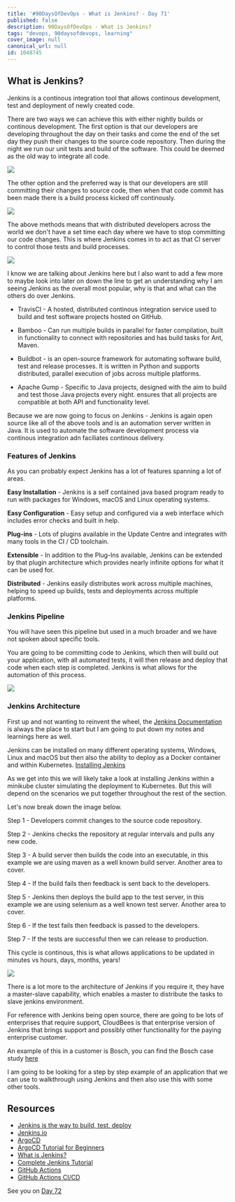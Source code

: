 ```yaml
---
title: '#90DaysOfDevOps - What is Jenkins? - Day 71'
published: false
description: 90DaysOfDevOps - What is Jenkins?
tags: "devops, 90daysofdevops, learning"
cover_image: null
canonical_url: null
id: 1048745
---
```

## What is Jenkins?

Jenkins is a continous integration tool that allows continous development, test and deployment of newly created code. 

There are two ways we can achieve this with either nightly builds or continous development. The first option is that our developers are developing throughout the day on their tasks and come the end of the set day they push their changes to the source code repository. Then during the night we run our unit tests and build of the software. This could be deemed as the old way to integrate all code. 

![](../images/Day71_CICD1.png)

The other option and the preferred way is that our developers are still committing their changes to source code, then when that code commit has been made there is a build process kicked off continously. 

![](../images/Day71_CICD2.png)

The above methods means that with distributed developers across the world we don't have a set time each day where we have to stop committing our code changes. This is where Jenkins comes in to act as that CI server to control those tests and build processes. 

![](../images/Day71_CICD3.png)

I know we are talking about Jenkins here but I also want to add a few more to maybe look into later on down the line to get an understanding why I am seeing Jenkins as the overall most popular, why is that and what can the others do over Jenkins. 

- TravisCI - A hosted, distributed continous integration service used to build and test software projects hosted on GitHub. 
  
- Bamboo - Can run multiple builds in parallel for faster compilation, built in functionality to connect with repositories and has build tasks for Ant, Maven. 
  
- Buildbot - is an open-source framework for automating software build, test and release processes. It is written in Python and supports distributed, parallel execution of jobs across multiple platforms. 
  
- Apache Gump - Specific to Java projects, designed with the aim to build and test those Java projects every night. ensures that all projects are compatible at both API and functionality level. 

Because we are now going to focus on Jenkins - Jenkins is again open source like all of the above tools and is an automation server written in Java. It is used to automate the software development process via continous integration adn faciliates continous delivery. 

### Features of Jenkins

As you can probably expect Jenkins has a lot of features spanning a lot of areas. 

**Easy Installation** - Jenkins is a self contained java based program ready to run with packages for Windows, macOS and Linux operating systems. 

**Easy Configuration** - Easy setup and configured via a web interface which includes error checks and built in help. 

**Plug-ins** - Lots of plugins available in the Update Centre and integrates with many tools in the CI / CD toolchain. 

**Extensible** - In addition to the Plug-Ins available, Jenkins can be extended by that plugin architecture which provides nearly infinite options for what it can be used for. 

**Distributed** - Jenkins easily distributes work across multiple machines, helping to speed up builds, tests and deployments across multiple platforms. 

### Jenkins Pipeline 

You will have seen this pipeline but used in a much broader and we have not spoken about specific tools. 

You are going to be committing code to Jenkins, which then will build out your application, with all automated tests, it will then release and deploy that code when each step is completed. Jenkins is what allows for the automation of this process. 

![](../images/Day71_CICD4.png)

### Jenkins Architecture 

First up and not wanting to reinvent the wheel, the [Jenkins Documentation](https://www.jenkins.io/doc/developer/architecture/) is always the place to start but I am going to put down my notes and learnings here as well. 

Jenkins can be installed on many different operating systems, Windows, Linux and macOS but then also the ability to deploy as a Docker container and within Kubernetes. [Installing Jenkins](https://www.jenkins.io/doc/book/installing/)

As we get into this we will likely take a look at installing Jenkins within a minikube cluster simulating the deployment to Kubernetes. But this will depend on the scenarios we put together throughout the rest of the section. 

Let's now break down the image below. 

Step 1 - Developers commit changes to the source code repository.

Step 2 - Jenkins checks the repository at regular intervals and pulls any new code.

Step 3 - A build server then builds the code into an executable, in this example we are using maven as a well known build server. Another area to cover. 

Step 4 - If the build fails then feedback is sent back to the developers. 

Step 5 - Jenkins then deploys the build app to the test server, in this example we are using selenium as a well known test server. Another area to cover. 

Step 6 - If the test fails then feedback is passed to the developers.

Step 7 - If the tests are successful then we can release to production. 

This cycle is continous, this is what allows applications to be updated in minutes vs hours, days, months, years! 

![](../images/Day71_CICD5.png)

There is a lot more to the architecture of Jenkins if you require it, they have a master-slave capability, which enables a master to distribute the tasks to slave jenkins environment. 

For reference with Jenkins being open source, there are going to be lots of enterprises that require support, CloudBees is that enterprise version of Jenkins that brings support and possibly other functionality for the paying enterprise customer. 

An example of this in a customer is Bosch, you can find the Bosch case study [here](https://assets.ctfassets.net/vtn4rfaw6n2j/case-study-boschpdf/40a0b23c61992ed3ee414ae0a55b6777/case-study-bosch.pdf)

I am going to be looking for a step by step example of an application that we can use to walkthrough using Jenkins and then also use this with some other tools.

## Resources

- [Jenkins is the way to build, test, deploy](https://youtu.be/_MXtbjwsz3A)
- [Jenkins.io](https://www.jenkins.io/)
- [ArgoCD](https://argo-cd.readthedocs.io/en/stable/)
- [ArgoCD Tutorial for Beginners](https://www.youtube.com/watch?v=MeU5_k9ssrs)
- [What is Jenkins?](https://www.youtube.com/watch?v=LFDrDnKPOTg)
- [Complete Jenkins Tutorial](https://www.youtube.com/watch?v=nCKxl7Q_20I&t=3s)
- [GitHub Actions](https://www.youtube.com/watch?v=R8_veQiYBjI)
- [GitHub Actions CI/CD](https://www.youtube.com/watch?v=mFFXuXjVgkU)

See you on [Day 72](day72.md)
